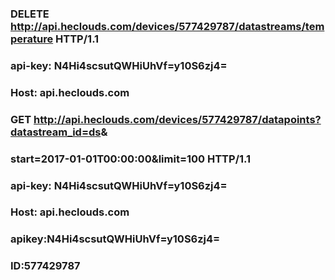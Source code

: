 ### DELETE http://api.heclouds.com/devices/577429787/datastreams/temperature HTTP/1.1
### api-key: N4Hi4scsutQWHiUhVf=y10S6zj4=
### Host: api.heclouds.com


### GET http://api.heclouds.com/devices/577429787/datapoints?datastream_id=ds&amp;
### start=2017-01-01T00:00:00&amp;limit=100 HTTP/1.1
### api-key: N4Hi4scsutQWHiUhVf=y10S6zj4=
### Host: api.heclouds.com

### apikey:N4Hi4scsutQWHiUhVf=y10S6zj4=

### ID:577429787